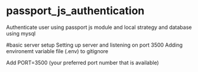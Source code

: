 # passport_js_authentication
Authenticate user using passport js module and local strategy and database using mysql

#basic server setup 
Setting up server and listening on port 3500
Adding environemt variable file (.env) to gitignore

Add PORT=3500 (your preferred port number that is available)